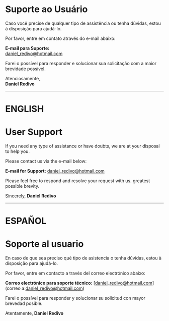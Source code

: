 # Suporte ao Usuário

Caso você precise de qualquer tipo de assistência ou tenha dúvidas, estou à disposição para ajudá-lo.

Por favor, entre em contato através do e-mail abaixo:

**E-mail para Suporte:**  
[daniel_redivo@hotmail.com](mailto:daniel_redivo@hotmail.com)

Farei o possível para responder e solucionar sua solicitação com a maior brevidade possível.

Atenciosamente,  
**Daniel Redivo**

___________________

# ENGLISH

# User Support 

If you need any type of assistance or have doubts, we are at your disposal to help you.

Please contact us via the e-mail below: 

**E-mail for Support:** 
[daniel_redivo@hotmail.com](mailto:daniel_redivo@hotmail.com) 

Please feel free to respond and resolve your request with us. greatest possible brevity.

Sincerely, 
**Daniel Redivo**

____________________

# ESPAÑOL

# Soporte al usuario

En caso de que sea preciso qué tipo de asistencia o tenha dúvidas, estou à disposição para ajudá-lo.

Por favor, entre em contacto a través del correo electrónico abaixo:

**Correo electrónico para soporte técnico:**
[daniel_redivo@hotmail.com](correo a:daniel_redivo@hotmail.com)

Farei o possível para responder y solucionar su solicitud con mayor brevedad posible.

Atentamente,
**Daniel Redivo**
